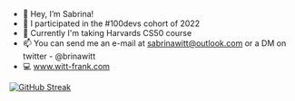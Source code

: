 - 👋 Hey, I’m Sabrina!
- 👀 I participated in the #100devs cohort of 2022
- 🌱 Currently I'm taking Harvards CS50 course
- 📫 You can send me an e-mail at sabrinawitt@outlook.com or a DM on twitter - @brinawitt
- 💻 www.witt-frank.com

[![GitHub Streak](https://streak-stats.demolab.com?user=sabrinawitt&theme=nightowl&date_format=j%20M%5B%20Y%5D)](https://git.io/streak-stats)





<!---
sabrinawitt/sabrinawitt is a ✨ special ✨ repository because its `README.md` (this file) appears on your GitHub profile.
You can click the Preview link to take a look at your changes.
--->

